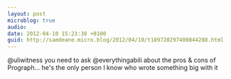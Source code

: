 ```yaml
---
layout: post
microblog: true
audio: 
date: 2012-04-10 15:23:38 +0100
guid: http://samdeane.micro.blog/2012/04/10/t189720297400844288.html
---
```

@uliwitness you need to ask @everythingabili about the pros &amp; cons of Prograph… he's the only person I know who wrote something big with it
